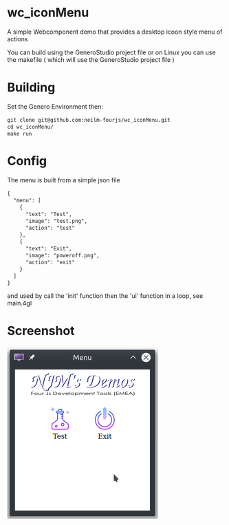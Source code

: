 # wc_iconMenu
A simple Webcomponent demo that provides a desktop icoon style menu of actions

You can build using the GeneroStudio project file or on Linux you can use the makefile ( which will use the GeneroStudio project file )

# Building
Set the Genero Environment then:
```
git clone git@github.com:neilm-fourjs/wc_iconMenu.git
cd wc_iconMenu/
make run
```

# Config
The menu is built from a simple json file
```
{
  "menu": [
    {
      "text": "Test",
      "image": "test.png",
      "action": "test"
    },
    {
      "text": "Exit",
      "image": "poweroff.png",
      "action": "exit"
    }
  ]
}
```

and used by call the 'init' function then the 'ui' function in a loop, see main.4gl

# Screenshot

![ss1](https://github.com/neilm-fourjs/wc_iconMenu/raw/master/Screenshots/shot1.png "shot1")
